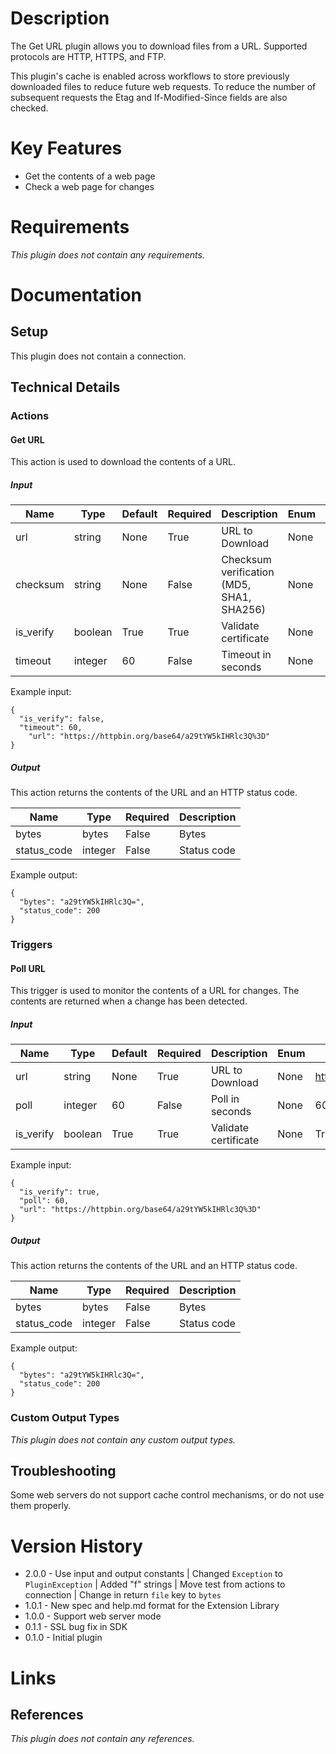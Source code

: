 # Description

The Get URL plugin allows you to download files from a URL. Supported protocols are HTTP, HTTPS, and FTP.

This plugin's cache is enabled across workflows to store previously downloaded files to reduce future web requests.
To reduce the number of subsequent requests the Etag and If-Modified-Since fields are also checked.

# Key Features

* Get the contents of a web page
* Check a web page for changes

# Requirements

_This plugin does not contain any requirements._

# Documentation

## Setup

This plugin does not contain a connection.

## Technical Details

### Actions

#### Get URL

This action is used to download the contents of a URL.

##### Input

|Name|Type|Default|Required|Description|Enum|Example|
|----|----|-------|--------|-----------|----|-------|
|url|string|None|True|URL to Download|None|https://example.com|
|checksum|string|None|False|Checksum verification (MD5, SHA1, SHA256)|None|0800fc577294c34e0b28ad2839435945|
|is_verify|boolean|True|True|Validate certificate|None|True|
|timeout|integer|60|False|Timeout in seconds|None|60|

Example input:

```
{
  "is_verify": false,
  "timeout": 60,
    "url": "https://httpbin.org/base64/a29tYW5kIHRlc3Q%3D"
}
```

##### Output

This action returns the contents of the URL and an HTTP status code.

|Name|Type|Required|Description|
|----|----|--------|-----------|
|bytes|bytes|False|Bytes|
|status_code|integer|False|Status code|

Example output:

```
{
  "bytes": "a29tYW5kIHRlc3Q=",
  "status_code": 200
}
```

### Triggers

#### Poll URL

This trigger is used to monitor the contents of a URL for changes. The contents are returned when a change has been detected.

##### Input

|Name|Type|Default|Required|Description|Enum|Example|
|----|----|-------|--------|-----------|----|-------|
|url|string|None|True|URL to Download|None|https://example.com|
|poll|integer|60|False|Poll in seconds|None|60|
|is_verify|boolean|True|True|Validate certificate|None|True|

Example input:

```
{
  "is_verify": true,
  "poll": 60,
  "url": "https://httpbin.org/base64/a29tYW5kIHRlc3Q%3D"
}
```

##### Output

This action returns the contents of the URL and an HTTP status code.

|Name|Type|Required|Description|
|----|----|--------|-----------|
|bytes|bytes|False|Bytes|
|status_code|integer|False|Status code|

Example output:

```
{
  "bytes": "a29tYW5kIHRlc3Q=",
  "status_code": 200
}
```

### Custom Output Types

_This plugin does not contain any custom output types._

## Troubleshooting

Some web servers do not support cache control mechanisms, or do not use them properly.

# Version History

* 2.0.0 - Use input and output constants | Changed `Exception` to `PluginException` | Added "f" strings | Move test from actions to connection | Change in return `file` key to `bytes`
* 1.0.1 - New spec and help.md format for the Extension Library
* 1.0.0 - Support web server mode
* 0.1.1 - SSL bug fix in SDK
* 0.1.0 - Initial plugin

# Links

## References

_This plugin does not contain any references._
